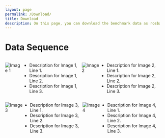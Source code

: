 ```yaml
---
layout: page
permalink: /Download/
title: Download
description: On this page, you can download the benchmark data as rosbag or use our toolbox to select data topics you are interested in to create customized data.
---
```


# Data Sequence

<div style="display: flex; justify-content: space-between;">

![Image 1](https://daroslab.github.io/EAGER/assets/img/publication_preview/brownian-motion.gif)
- Description for Image 1, Line 1.
- Description for Image 1, Line 2.
- Description for Image 1, Line 3.

![Image 2](https://daroslab.github.io/EAGER/assets/img/publication_preview/brownian-motion.gif)
- Description for Image 2, Line 1.
- Description for Image 2, Line 2.
- Description for Image 2, Line 3.

</div>

<div style="display: flex; justify-content: space-between;">

![Image 3](https://daroslab.github.io/EAGER/assets/img/publication_preview/brownian-motion.gif)
- Description for Image 3, Line 1.
- Description for Image 3, Line 2.
- Description for Image 3, Line 3.

![Image 4](https://daroslab.github.io/EAGER/assets/img/publication_preview/brownian-motion.gif)
- Description for Image 4, Line 1.
- Description for Image 4, Line 2.
- Description for Image 4, Line 3.

</div>
